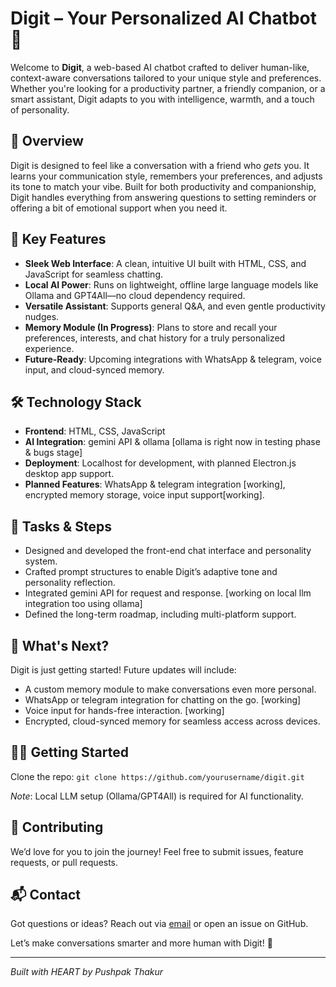 # Digit – Your Personalized AI Chatbot 🤖

Welcome to **Digit**, a web-based AI chatbot crafted to deliver human-like, context-aware conversations tailored to your unique style and preferences. Whether you're looking for a productivity partner, a friendly companion, or a smart assistant, Digit adapts to you with intelligence, warmth, and a touch of personality.

## 🌟 Overview
Digit is designed to feel like a conversation with a friend who *gets* you. It learns your communication style, remembers your preferences, and adjusts its tone to match your vibe. Built for both productivity and companionship, Digit handles everything from answering questions to setting reminders or offering a bit of emotional support when you need it.

## 🚀 Key Features
- **Sleek Web Interface**: A clean, intuitive UI built with HTML, CSS, and JavaScript for seamless chatting.
- **Local AI Power**: Runs on lightweight, offline large language models like Ollama and GPT4All—no cloud dependency required.
- **Versatile Assistant**: Supports general Q&A, and even gentle productivity nudges.
- **Memory Module (In Progress)**: Plans to store and recall your preferences, interests, and chat history for a truly personalized experience.
- **Future-Ready**: Upcoming integrations with WhatsApp & telegram, voice input, and cloud-synced memory.

## 🛠️ Technology Stack
- **Frontend**: HTML, CSS, JavaScript
- **AI Integration**: gemini API & ollama [ollama is right now in testing phase & bugs stage]
- **Deployment**: Localhost for development, with planned Electron.js desktop app support.
- **Planned Features**: WhatsApp & telegram integration [working], encrypted memory storage, voice input support[working].

## 🎯 Tasks & Steps
- Designed and developed the front-end chat interface and personality system.
- Crafted prompt structures to enable Digit’s adaptive tone and personality reflection.
- Integrated gemini API for request and response. [working on local llm integration too using ollama]
- Defined the long-term roadmap, including multi-platform support.

## 📅 What's Next?
Digit is just getting started! Future updates will include:
- A custom memory module to make conversations even more personal.
- WhatsApp or telegram integration for chatting on the go. [working]
- Voice input for hands-free interaction. [working]
- Encrypted, cloud-synced memory for seamless access across devices.

## 🧑‍💻 Getting Started
Clone the repo: `git clone https://github.com/yourusername/digit.git`


*Note*: Local LLM setup (Ollama/GPT4All) is required for AI functionality.

## 🤝 Contributing
We’d love for you to join the journey! Feel free to submit issues, feature requests, or pull requests.

## 📬 Contact
Got questions or ideas? Reach out via [email](mailto:thakurpushpak1104@gmail.com) or open an issue on GitHub.

Let’s make conversations smarter and more human with Digit! 🚀

---
*Built with HEART by Pushpak Thakur*
